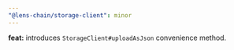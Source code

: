 ```yaml
---
"@lens-chain/storage-client": minor
---
```


**feat:** introduces `StorageClient#uploadAsJson` convenience method.
